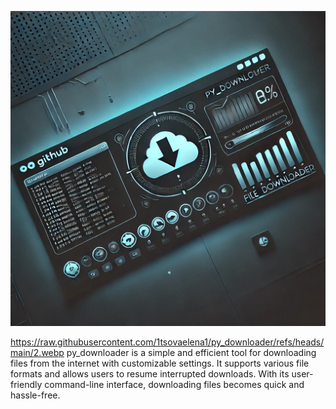 ![py_downloader Banner](https://raw.githubusercontent.com/1tsovaelena1/py_downloader/refs/heads/main/2.webp)

https://raw.githubusercontent.com/1tsovaelena1/py_downloader/refs/heads/main/2.webp
py_downloader is a simple and efficient tool for downloading files from the internet with customizable settings.
It supports various file formats and allows users to resume interrupted downloads.
With its user-friendly command-line interface, downloading files becomes quick and hassle-free.
